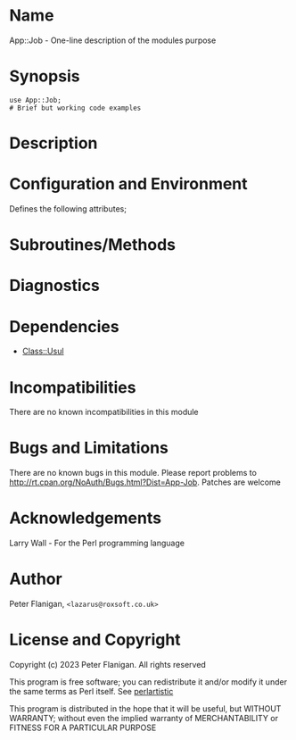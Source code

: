 # Name

App::Job - One-line description of the modules purpose

# Synopsis

    use App::Job;
    # Brief but working code examples

# Description

# Configuration and Environment

Defines the following attributes;

# Subroutines/Methods

# Diagnostics

# Dependencies

- [Class::Usul](https://metacpan.org/pod/Class%3A%3AUsul)

# Incompatibilities

There are no known incompatibilities in this module

# Bugs and Limitations

There are no known bugs in this module. Please report problems to
http://rt.cpan.org/NoAuth/Bugs.html?Dist=App-Job.
Patches are welcome

# Acknowledgements

Larry Wall - For the Perl programming language

# Author

Peter Flanigan, `<lazarus@roxsoft.co.uk>`

# License and Copyright

Copyright (c) 2023 Peter Flanigan. All rights reserved

This program is free software; you can redistribute it and/or modify it
under the same terms as Perl itself. See [perlartistic](https://metacpan.org/pod/perlartistic)

This program is distributed in the hope that it will be useful,
but WITHOUT WARRANTY; without even the implied warranty of
MERCHANTABILITY or FITNESS FOR A PARTICULAR PURPOSE
